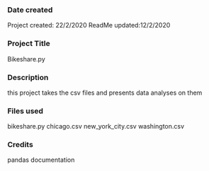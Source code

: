 ### Date created
Project created: 22/2/2020
ReadMe updated:12/2/2020

### Project Title
Bikeshare.py
### Description
this project takes the csv files and presents data analyses on them
### Files used
bikeshare.py
chicago.csv
new_york_city.csv
washington.csv
### Credits
pandas documentation

